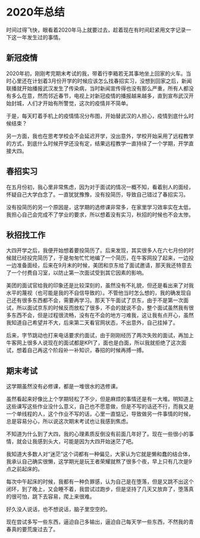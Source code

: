# 2020年总结

时间过得飞快，眼看着2020年马上就要过去，趁着现在有时间赶紧用文字记录一下这一年发生过的事情。

## 新冠疫情

2020年初，刚刚考完期末考试的我，带着行李箱若无其事地坐上回家的火车。当时心里还在计划着3月份开学的时候应该怎么找春招实习，没想到回家之后，新闻联播就开始播报武汉发生了传染病，当时新闻宣传得也没有那么严重，所有人都没有多么在意，然而邻近春节，电视上对新冠疫情的播报越来越多，直到宣布武汉开始封城，人们才开始有所警觉，这次的疫情并不简单。

于是，每天盯着手机上的疫情情况分布图，开始替武汉的人担心，疫情到底什么时候结束？

另一方面，我也在思考学校会不会延迟开学，没出意外，学校开始采用了远程教学的方式，到底什么时候开学还没有定，结果远程教学一直持续了一个学期，开学直接大四。

## 春招实习

在五月份初，我心里非常焦虑，因为对于面试的情况一概不知，看着别人的面经，怀疑自己大学白念了。一直犹犹豫豫，没有投简历，导致自己错过了春招实习。

没有投简历的另一个原因是，这学期的选修课非常多，在家里学习效率实在太低，我担心自己会完成不了学业的要求，所以想着没有实习，秋招的时候也不会太惨。

## 秋招找工作

大四开学之后，我便开始想着要投简历了。后来发现，其实很多人在六七月份的时候就已经投完简历了，于是匆匆忙忙地编了一个简历，在牛客网投了起来，一边投一边准备面经，后来在9月末的时候，美团和京东给了面试邀请，那天我还特意去了一个付费自习室，以防止第一次面试受到其它因素的影响。

美团的面试官给我的印象还是比较深刻的，虽然没有不礼貌，但还是看出来了对我水平的蔑视（也可能是我的不自信导致的）。不管他当时怎么想的，我的确发现自己还有很多东西都不会，需要再学习。那天下午面试了京东，由于不是第一次面试，所以面试京东的时候反而放松了很多，不会的就说不会，整个面试虽然我有很多东西不会，但是过程很流畅，没有在不会的地方刁难我，这让我有点开心，虽然我知道自己希望并不大，后来第二天看官网状态，不出意外，自己挂掉了。

后来，字节跳动也打来电话要求约面试，由于刚刚经历了两次失败的面试，再加上牛客网上很多人说现在的面试都是KPI了，面也是白面，所以我就拒绝了这次面试，想着自己再这个阶段补一补知识，春招的时候再搏一搏。

## 期末考试

这学期虽然没有必修课，都是一堆很水的选修课。

虽然看起来好像比上个学期轻松了不少，但是麻烦的事情还是有一大堆。明知道上这些课写这些作业没什么意义，自己也不愿意做，但是不写的话还不行，而我又是一个单线程的人，这个作业不写的话，心里一直惦记，导致做另一件事情的时候，总是容易分心，所以说这次期末考试也让我感到焦虑。

不知道为什么到了大四，我的心理素质反倒没有前面几年好了。现在一些很小的事情，就会让我感到头大，可能是因为大四开始迷茫了吧。

我知道大多数人对“迷茫”这个词都有一种偏见，大家认为它就是懒和蠢的结合体，我承认自己确实很懒，这学期光是玩王者荣耀就熬了很多个夜，早上只有几次是9点之前起床的。

每次中午起床的时候，我都有一种负罪感，认为自己是在堕落，但是又跳不出这个闭环，到了晚上，又会睡不着，我尝试过跑步，但是坚持了几天又放弃了，堕落真的很可怕，跳下去容易，爬上来很难。

好久没人说话，也不想说话，脑子里空空的。

现在尝试多写一些东西，逼迫自己多输出，逼迫自己每天学一些东西，不然我的青春真的要荒废过去了。




